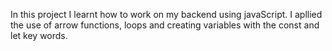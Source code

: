 In this project I learnt how to work on my backend using javaScript.
I apllied the use of arrow functions, loops and creating variables with the const and let key words.
